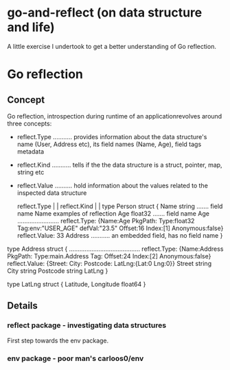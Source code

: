 # go-and-reflect (on data structure and life)

A little exercise I undertook to get a better understanding of Go reflection.

# Go reflection

## Concept

Go reflection, introspection during runtime of an applicationrevolves around three concepts:

- reflect.Type ........... provides information about the data structure's name (User, Address etc), its field names (Name, Age), field tags metadata
- reflect.Kind ........... tells if the the data structure is a struct, pointer, map, string etc
- reflect.Value .......... hold information about the values related to the inspected data structure

   reflect.Type
        |
        |  reflect.Kind
        |      |
type Person struct {
    Name string ....... field name Name                                     examples of reflection
    Age float32 ....... field name Age ........................ reflect.Type:  {Name:Age PkgPath: Type:float32
                                                                                Tag:env:"USER_AGE" defVal:"23.5"
                                                                                Offset:16 Index:[1] Anonymous:false}
                                                                reflect.Value:  33
    Address ........... an embedded field, has no field name
}

type Address struct { ......................................... reflect.Type:  {Name:Address PkgPath: Type:main.Address Tag:
                                                                                Offset:24 Index:[2] Anonymous:false}
                                                                reflect.Value: {Street: City: Postcode: LatLng:{Lat:0 Lng:0}}
    Street string
    City string
    Postcode string
    LatLng
}

type LatLng struct {
    Latitude, Longitude float64
}

## Details

### reflect package - investigating data structures

First step towards the env package.

### env package - poor man's carloos0/env